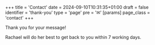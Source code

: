 +++
title = 'Contact'
date = 2024-09-10T10:31:35+01:00
draft = false
identifier = 'thank-you'
type = 'page'
pre = '✉'
[params]
    page_class = 'contact'
+++

Thank you for your message!

Rachael will do her best to get back to you within 7 working days.